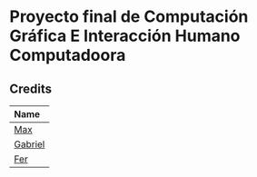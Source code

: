 # Proyecto final de Computación Gráfica E Interacción Humano Computadoora
## Credits
| Name |
| :--- |
| [Max](https://github.com/ktroz)|
| [Gabriel](https://github.com/GabooLml) |
| [Fer](https://github.com/fer-jim19) |
